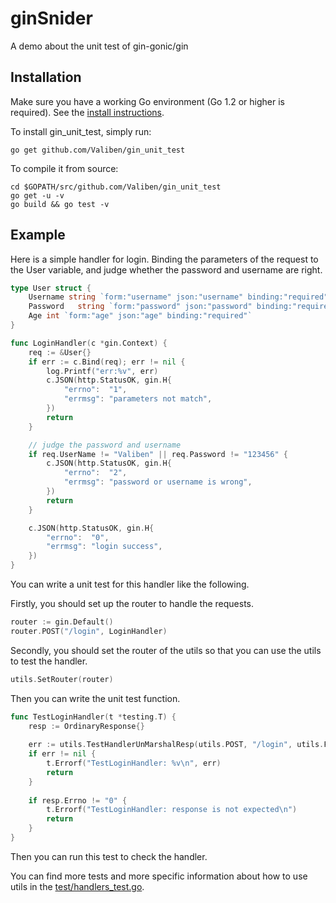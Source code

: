# ginSnider

A demo about the unit test of gin-gonic/gin

## Installation

Make sure you have a working Go environment (Go 1.2 or higher is required).
See the [install instructions](http://golang.org/doc/install.html).

To install gin_unit_test, simply run:

    go get github.com/Valiben/gin_unit_test

To compile it from source:

    cd $GOPATH/src/github.com/Valiben/gin_unit_test
    go get -u -v
    go build && go test -v

## Example

Here is a simple handler for login. Binding the parameters of the request to the User variable, and judge whether
 the password and username are right.

```go
type User struct {
	Username string `form:"username" json:"username" binding:"required"`
	Password   string `form:"password" json:"password" binding:"required"`
	Age int `form:"age" json:"age" binding:"required"`
}
```
```go
func LoginHandler(c *gin.Context) {
	req := &User{}
	if err := c.Bind(req); err != nil {
		log.Printf("err:%v", err)
		c.JSON(http.StatusOK, gin.H{
			"errno":  "1",
			"errmsg": "parameters not match",
		})
		return
	}

	// judge the password and username
	if req.UserName != "Valiben" || req.Password != "123456" {
		c.JSON(http.StatusOK, gin.H{
			"errno":  "2",
			"errmsg": "password or username is wrong",
		})
		return
	}

	c.JSON(http.StatusOK, gin.H{
		"errno":  "0",
		"errmsg": "login success",
	})
}
```

You can write a unit test for this handler like the following.

Firstly, you should set up the router to handle the requests.

```go
router := gin.Default()
router.POST("/login", LoginHandler)
```
Secondly, you should set the router of the utils so that you can use the utils to test the handler.

```go
utils.SetRouter(router)
```
Then you can write the unit test function.

```go
func TestLoginHandler(t *testing.T) {
	resp := OrdinaryResponse{}
	
	err := utils.TestHandlerUnMarshalResp(utils.POST, "/login", utils.Form, user, &resp)
	if err != nil {
		t.Errorf("TestLoginHandler: %v\n", err)
		return
	}
	
	if resp.Errno != "0" {
		t.Errorf("TestLoginHandler: response is not expected\n")
		return
	}
}
````

Then you can run this test to check the handler.

You can find more tests and more specific information about how to use utils in the [test/handlers_test.go](https://github.com/Valiben/gin_unit_test/blob/master/test/handlers_test.go).
